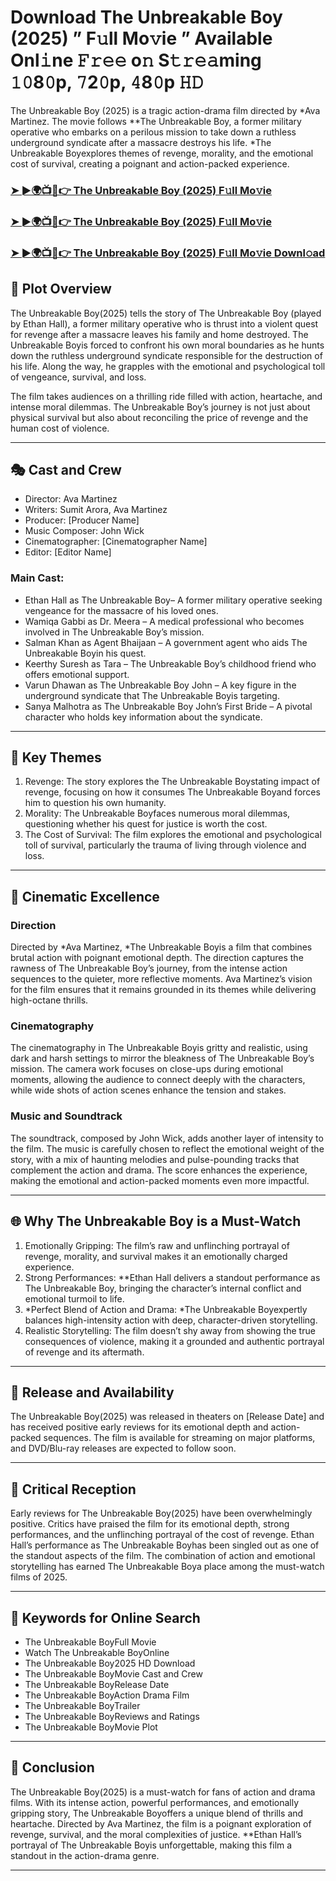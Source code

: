 # Download The Unbreakable Boy (2025) ” F𝚞ll Mo𝚟ie ” Available Onl𝚒ne 𝙵𝚛𝚎𝚎 o𝚗 S𝚝𝚛𝚎𝚊ming 𝟷𝟶8𝟶p, 𝟽2𝟶p, 𝟺8𝟶p 𝙷𝙳

The Unbreakable Boy (2025) is a tragic action-drama film directed by *Ava Martinez. The movie follows **The Unbreakable Boy, a former military operative who embarks on a perilous mission to take down a ruthless underground syndicate after a massacre destroys his life. *The Unbreakable Boyexplores themes of revenge, morality, and the emotional cost of survival, creating a poignant and action-packed experience.

### [➤ ►🌍📺📱👉   The Unbreakable Boy (2025) F𝚞ll Mo𝚟ie](https://rb.gy/c1lbz6)

### [➤ ►🌍📺📱👉   The Unbreakable Boy (2025) F𝚞ll Mo𝚟ie](https://rb.gy/c1lbz6)

### [➤ ►🌍📺📱👉   The Unbreakable Boy (2025) F𝚞ll Mo𝚟ie Downl𝚘ad](https://rb.gy/c1lbz6)

## 📖 Plot Overview

The Unbreakable Boy(2025) tells the story of The Unbreakable Boy (played by Ethan Hall), a former military operative who is thrust into a violent quest for revenge after a massacre leaves his family and home destroyed. The Unbreakable Boyis forced to confront his own moral boundaries as he hunts down the ruthless underground syndicate responsible for the destruction of his life. Along the way, he grapples with the emotional and psychological toll of vengeance, survival, and loss.

The film takes audiences on a thrilling ride filled with action, heartache, and intense moral dilemmas. The Unbreakable Boy’s journey is not just about physical survival but also about reconciling the price of revenge and the human cost of violence.

---

## 🎭 Cast and Crew

- Director: Ava Martinez  
- Writers: Sumit Arora, Ava Martinez  
- Producer: [Producer Name]  
- Music Composer: John Wick  
- Cinematographer: [Cinematographer Name]  
- Editor: [Editor Name]  

### Main Cast:

- Ethan Hall as The Unbreakable Boy– A former military operative seeking vengeance for the massacre of his loved ones.  
- Wamiqa Gabbi as Dr. Meera – A medical professional who becomes involved in The Unbreakable Boy’s mission.  
- Salman Khan as Agent Bhaijaan – A government agent who aids The Unbreakable Boyin his quest.  
- Keerthy Suresh as Tara – The Unbreakable Boy’s childhood friend who offers emotional support.  
- Varun Dhawan as The Unbreakable Boy John – A key figure in the underground syndicate that The Unbreakable Boyis targeting.  
- Sanya Malhotra as The Unbreakable Boy John’s First Bride – A pivotal character who holds key information about the syndicate.

---

## 🌟 Key Themes

1. Revenge: The story explores the The Unbreakable Boystating impact of revenge, focusing on how it consumes The Unbreakable Boyand forces him to question his own humanity.  
2. Morality: The Unbreakable Boyfaces numerous moral dilemmas, questioning whether his quest for justice is worth the cost.  
3. The Cost of Survival: The film explores the emotional and psychological toll of survival, particularly the trauma of living through violence and loss.

---

## 🎥 Cinematic Excellence

### Direction  
Directed by *Ava Martinez, *The Unbreakable Boyis a film that combines brutal action with poignant emotional depth. The direction captures the rawness of The Unbreakable Boy’s journey, from the intense action sequences to the quieter, more reflective moments. Ava Martinez’s vision for the film ensures that it remains grounded in its themes while delivering high-octane thrills.

### Cinematography  
The cinematography in The Unbreakable Boyis gritty and realistic, using dark and harsh settings to mirror the bleakness of The Unbreakable Boy’s mission. The camera work focuses on close-ups during emotional moments, allowing the audience to connect deeply with the characters, while wide shots of action scenes enhance the tension and stakes.

### Music and Soundtrack  
The soundtrack, composed by John Wick, adds another layer of intensity to the film. The music is carefully chosen to reflect the emotional weight of the story, with a mix of haunting melodies and pulse-pounding tracks that complement the action and drama. The score enhances the experience, making the emotional and action-packed moments even more impactful.

---

## 🌐 Why The Unbreakable Boy is a Must-Watch

1. Emotionally Gripping: The film’s raw and unflinching portrayal of revenge, morality, and survival makes it an emotionally charged experience.  
2. Strong Performances: **Ethan Hall delivers a standout performance as The Unbreakable Boy, bringing the character’s internal conflict and emotional turmoil to life.  
3. *Perfect Blend of Action and Drama: *The Unbreakable Boyexpertly balances high-intensity action with deep, character-driven storytelling.  
4. Realistic Storytelling: The film doesn’t shy away from showing the true consequences of violence, making it a grounded and authentic portrayal of revenge and its aftermath.

---

## 📅 Release and Availability

The Unbreakable Boy(2025) was released in theaters on [Release Date] and has received positive early reviews for its emotional depth and action-packed sequences. The film is available for streaming on major platforms, and DVD/Blu-ray releases are expected to follow soon.

---

## 📝 Critical Reception

Early reviews for The Unbreakable Boy(2025) have been overwhelmingly positive. Critics have praised the film for its emotional depth, strong performances, and the unflinching portrayal of the cost of revenge. Ethan Hall’s performance as The Unbreakable Boyhas been singled out as one of the standout aspects of the film. The combination of action and emotional storytelling has earned The Unbreakable Boya place among the must-watch films of 2025.

---

## 🔑 Keywords for Online Search

- The Unbreakable BoyFull Movie  
- Watch The Unbreakable BoyOnline  
- The Unbreakable Boy2025 HD Download  
- The Unbreakable BoyMovie Cast and Crew  
- The Unbreakable BoyRelease Date  
- The Unbreakable BoyAction Drama Film  
- The Unbreakable BoyTrailer  
- The Unbreakable BoyReviews and Ratings  
- The Unbreakable BoyMovie Plot  

---

## 📢 Conclusion

The Unbreakable Boy(2025) is a must-watch for fans of action and drama films. With its intense action, powerful performances, and emotionally gripping story, The Unbreakable Boyoffers a unique blend of thrills and heartache. Directed by Ava Martinez, the film is a poignant exploration of revenge, survival, and the moral complexities of justice. **Ethan Hall’s portrayal of The Unbreakable Boyis unforgettable, making this film a standout in the action-drama genre.

---
